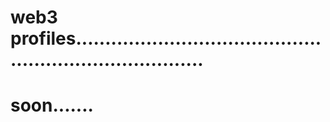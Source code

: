 # web3 profiles...........................................................................
# soon.......

